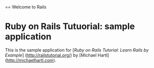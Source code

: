 == Welcome to Rails

# Ruby on Rails Tutuorial: sample application

This is the sample application for 
[*Ruby on Rails Tutorial: Learn Rails by Example*] (http://railstutorial.org/)
by [Michael Hartl] (http://michaelhartl.com).